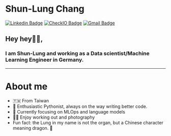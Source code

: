 # Shun-Lung Chang

[![Linkedin Badge](https://img.shields.io/badge/-ShunLungChang-blue?style=flat-square&logo=Linkedin&logoColor=white&link=https://www.linkedin.com/in/shun-lung-chang/)](https://www.linkedin.com/in/shun-lung-chang/) [![CheckIO Badge](https://img.shields.io/badge/-ShunLungChang-FFA500?style=flat-square&logo=CheckIO&logoColor=white&link=https://py.checkio.org/user/slchangtw/)](https://py.checkio.org/user/slchangtw/) [![Gmail Badge](https://img.shields.io/badge/-ShunLungChang-c14438?style=flat-square&logo=Gmail&logoColor=white&link=mailto:shunlung.chang@gmail.com)]()

## Hey hey👋🏻, 

### I am Shun-Lung and working as a Data scientist/Machine Learning Engineer in Germany.
---

# About me

- 🇹🇼 From Taiwan
- 🐍 Enthusiastic Pythonist, always on the way writing better code.
- 🔬 Currently focusing on MLOps and language models
- 💪🏼 Enjoy working out and photography
- Fun fact: the Lung in my name is not the organ, but a Chinese character meaning dragon. 🐉


